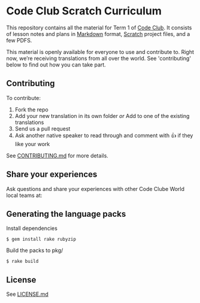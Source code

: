 # Code Club Scratch Curriculum

This repository contains all the material for Term 1 of [Code Club][codeclub].
It consists of lesson notes and plans in [Markdown][markdown] format,
[Scratch][scratch] project files, and a few PDFS.

This material is openly available for everyone to use and contribute to.
Right now, we’re receiving translations from all over the world.
See 'contributing' below to find out how you can take part.

## Contributing

To contribute:

1. Fork the repo
2. Add your new translation in its own folder *or*
   Add to one of the existing translations
3. Send us a pull request
4. Ask another native speaker to read through and comment with :+1:
   if they like your work

See [CONTRIBUTING.md](CONTRIBUTING.md) for more details.
## Share your experiences
Ask questions and share your experiences with other Code Clube World local teams at: 

## Generating the language packs

Install dependencies

```shell
$ gem install rake rubyzip
```

Build the packs to pkg/

```shell
$ rake build
```

## License

See [LICENSE.md](LICENSE.md)

[codeclub]: http://codeclubworld.org/
[markdown]: http://daringfireball.net/projects/markdown/
[scratch]: http://scratch.mit.edu/

